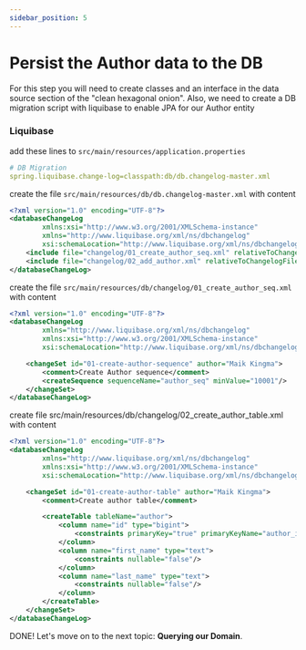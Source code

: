 ```yaml
---
sidebar_position: 5
---
```


# Persist the Author data to the DB

For this step you will need to create classes and an interface in the data source section of the "clean hexagonal 
onion". Also, we need to create a DB migration script with liquibase to enable JPA for our Author entity

### Liquibase
add these lines to ``src/main/resources/application.properties``

```yaml
# DB Migration
spring.liquibase.change-log=classpath:db/db.changelog-master.xml
```
create the file ``src/main/resources/db/db.changelog-master.xml`` with content

```xml
<?xml version="1.0" encoding="UTF-8"?>
<databaseChangeLog
        xmlns:xsi="http://www.w3.org/2001/XMLSchema-instance"
        xmlns="http://www.liquibase.org/xml/ns/dbchangelog"
        xsi:schemaLocation="http://www.liquibase.org/xml/ns/dbchangelog http://www.liquibase.org/xml/ns/dbchangelog/dbchangelog-latest.xsd">
    <include file="changelog/01_create_author_seq.xml" relativeToChangelogFile="true"/>
    <include file="changelog/02_add_author.xml" relativeToChangelogFile="true"/>
</databaseChangeLog>
```

create the file ``src/main/resources/db/changelog/01_create_author_seq.xml`` with content

```xml
<?xml version="1.0" encoding="UTF-8"?>
<databaseChangeLog
        xmlns="http://www.liquibase.org/xml/ns/dbchangelog"
        xmlns:xsi="http://www.w3.org/2001/XMLSchema-instance"
        xsi:schemaLocation="http://www.liquibase.org/xml/ns/dbchangelog http://www.liquibase.org/xml/ns/dbchangelog/dbchangelog-3.6.xsd">

    <changeSet id="01-create-author-sequence" author="Maik Kingma">
        <comment>Create Author sequence</comment>
        <createSequence sequenceName="author_seq" minValue="10001"/>
    </changeSet>
</databaseChangeLog>
```

create file src/main/resources/db/changelog/02_create_author_table.xml with content

```xml
<?xml version="1.0" encoding="UTF-8"?>
<databaseChangeLog
        xmlns="http://www.liquibase.org/xml/ns/dbchangelog"
        xmlns:xsi="http://www.w3.org/2001/XMLSchema-instance"
        xsi:schemaLocation="http://www.liquibase.org/xml/ns/dbchangelog http://www.liquibase.org/xml/ns/dbchangelog/dbchangelog-3.6.xsd">

    <changeSet id="01-create-author-table" author="Maik Kingma">
        <comment>Create author table</comment>

        <createTable tableName="author">
            <column name="id" type="bigint">
                <constraints primaryKey="true" primaryKeyName="author_id_pk" nullable="false"/>
            </column>
            <column name="first_name" type="text">
                <constraints nullable="false"/>
            </column>
            <column name="last_name" type="text">
                <constraints nullable="false"/>
            </column>
        </createTable>
    </changeSet>
</databaseChangeLog>
```



DONE! Let's move on to the next topic: **Querying our Domain**.





